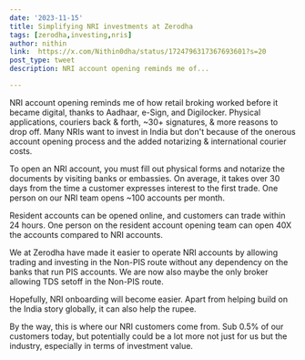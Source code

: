 ```yaml
---
date: '2023-11-15'
title: Simplifying NRI investments at Zerodha
tags: [zerodha,investing,nris]
author: nithin
link:  https://x.com/Nithin0dha/status/1724796317367693601?s=20
post_type: tweet
description: NRI account opening reminds me of...

---
```


NRI account opening reminds me of how retail broking worked before it became digital, thanks to Aadhaar, e-Sign, and Digilocker. Physical applications, couriers back & forth, ~30+ signatures, & more reasons to drop off. Many NRIs want to invest in India but don't because of the onerous account opening process and the added notarizing & international courier costs. 

To open an NRI account, you must fill out physical forms and notarize the documents by visiting banks or embassies. On average, it takes over 30 days from the time a customer expresses interest to the first trade.  One person on our NRI team opens ~100 accounts per month.

Resident accounts can be opened online, and customers can trade within 24 hours. One person on the resident account opening team can open 40X the accounts compared to NRI accounts.

We at Zerodha have made it easier to operate NRI accounts by allowing trading and investing in the Non-PIS route without any dependency on the banks that run PIS accounts. We are now also maybe the only broker allowing TDS setoff in the Non-PIS route. 

Hopefully, NRI onboarding will become easier. Apart from helping build on the India story globally, it can also help the rupee.

By the way, this is where our NRI customers come from. Sub 0.5% of our customers today, but potentially could be a lot more not just for us but the industry, especially in terms of investment value.
